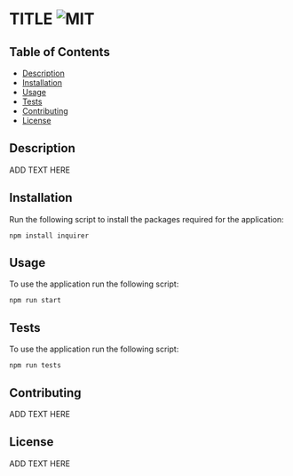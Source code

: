 # TITLE ![MIT](https://img.shields.io/static/v1?label=MIT&message=License&color=green)

  ## Table of Contents
  
  - [Description](#description)
  - [Installation](#installation)
  - [Usage](#usage)
  - [Tests](#tests)
  - [Contributing](#contributing)
  - [License](#license)
  
  ## Description
  
  ADD TEXT HERE
  
  ## Installation
  
  Run the following script to install the packages required for the application:
  
  ```
  npm install inquirer
  ```
  
  ## Usage
  
  To use the application run the following script:
  
  ```
  npm run start
  ```
  
  ## Tests
  
  To use the application run the following script:
  
  ```
  npm run tests
  ```
  
  ## Contributing
  
  ADD TEXT HERE
  
  ## License
  
  ADD TEXT HERE
  